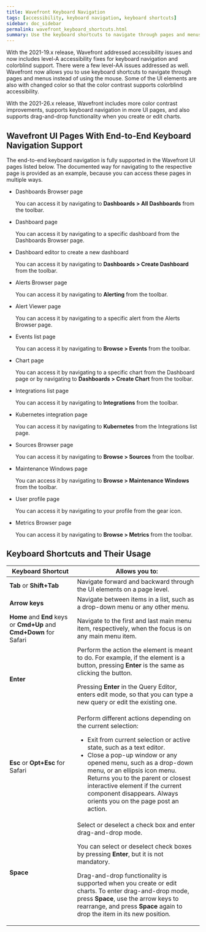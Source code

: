 ```yaml
---
title: Wavefront Keyboard Navigation
tags: [accessibility, keyboard navigation, keyboard shortcuts]
sidebar: doc_sidebar
permalink: wavefront_keyboard_shortcuts.html
summary: Use the keyboard shortcuts to navigate through pages and menus.
---
```


With the 2021-19.x release, Wavefront addressed accessibility issues and now includes level-A accessibility fixes for keyboard navigation and colorblind support. There were a few level-AA issues addressed as well. Wavefront now allows you to use keyboard shortcuts to navigate through pages and menus instead of using the mouse. Some of the UI elements are also with changed color so that the color contrast supports colorblind accessibility. 

With the 2021-26.x release, Wavefront includes more color contrast improvements, supports keyboard navigation in more UI pages, and also supports drag-and-drop functionality when you create or edit charts.

## Wavefront UI Pages With End-to-End Keyboard Navigation Support

The end-to-end keyboard navigation is fully supported in the Wavefront UI pages listed below. The documented way for navigating to the respective page is provided as an example, because you can access these pages in multiple ways.

* Dashboards Browser page

  You can access it by navigating to **Dashboards > All Dashboards** from the toolbar.
  
* Dashboard page

  You can access it by navigating to a specific dashboard from the Dashboards Browser page.
  
* Dashboard editor to create a new dashboard
  
  You can access it by navigating to **Dashboards > Create Dashboard** from the toolbar.
  
* Alerts Browser page
  
  You can access it by navigating to **Alerting** from the toolbar.
  
* Alert Viewer page

  You can access it by navigating to a specific alert from the Alerts Browser page.
  
* Events list page

  You can access it by navigating to **Browse > Events** from the toolbar.
  
* Chart page

  You can access it by navigating to a specific chart from the Dashboard page or by navigating to **Dashboards > Create Chart** from the toolbar.
  
* Integrations list page

  You can access it by navigating to **Integrations** from the toolbar.
  
* Kubernetes integration page

  You can access it by navigating to **Kubernetes** from the Integrations list page.
  
* Sources Browser page

  You can access it by navigating to **Browse > Sources** from the toolbar.
  
* Maintenance Windows page

  You can access it by navigating to **Browse > Maintenance Windows** from the toolbar.
  
* User profile page

  You can access it by navigating to your profile from the gear icon.
  
* Metrics Browser page

  You can access it by navigating to **Browse > Metrics** from the toolbar.


## Keyboard Shortcuts and Their Usage

<table>
<tbody>
<thead>
<tr><th width="35%">Keyboard Shortcut</th><th width="65%">Allows you to:</th></tr>
</thead>
<tr>
<td><strong>Tab</strong> or <strong>Shift+Tab</strong></td>
<td>Navigate forward and backward through the UI elements on a page level.</td>
</tr>
<tr>
<td><strong>Arrow keys</strong></td>
<td>Navigate between items in a list, such as a drop-down menu or any other menu.</td>
</tr>
<tr>
<td><strong>Home</strong> and <strong>End</strong> keys or <strong>Cmd+Up</strong> and <strong>Cmd+Down</strong> for Safari</td>
<td>Navigate to the first and last main menu item, respectively, when the focus is on any main menu item.</td>
</tr>
<tr>
<td><strong>Enter</strong></td>
<td>Perform the action the element is meant to do. For example, if the element is a button, pressing <strong>Enter</strong> is the same as clicking the button. <p> Pressing <strong>Enter</strong> in the Query Editor, enters edit mode, so that you can type a new query or edit the existing one.</p></td>
</tr>
<tr>
<td><strong>Esc</strong> or <strong>Opt+Esc</strong> for Safari</td>
<td>Perform different actions depending on the current selection:
<ul>
<li>Exit from current selection or active state, such as a text editor. </li>
<li>Close a pop-up window or any opened menu, such as a drop-down menu, or an ellipsis icon menu. Returns you to the parent or closest interactive element if the current component disappears. Always orients you on the page post an action.</li>
</ul></td>
</tr>
<tr>
<td><strong>Space</strong></td>
<td>Select or deselect a check box and enter drag-and-drop mode. <p>You can select or deselect check boxes by pressing <strong>Enter</strong>, but it is not mandatory.</p>
<p>Drag-and-drop functionality is supported when you create or edit charts. To enter drag-and-drop mode, press <strong>Space</strong>, use the arrow keys to rearrange, and press <strong>Space</strong> again to drop the item in its new position.</p></td>
</tr>
</tbody>
</table>
